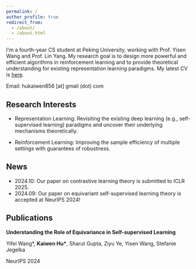 ```yaml
---
permalink: /
author_profile: true
redirect_from: 
  - /about/
  - /about.html
---
```


I'm a fourth-year CS student at Peking University, working with Prof. Yisen Wang and Prof. Lin Yang. My research goal is to design more powerful and efficient algorithms in reinforcement learning and to provide theoretical understanding for existing representation learning paradigms. My latest CV is [here](http://kaotty.github.io/files/CV.pdf).

Email: hukaiwen856 [at] gmail (dot) com

## Research Interests
- Representation Learning: Revisiting the existing deep learning (e.g., self-supervised learning) paradigms and uncover their underlying mechanisms theoretically.

- Reinforcement Learning: Improving the sample efficiency of multiple settings with guarantees of robustness.


## News
- 2024.10: Our paper on contrastive learning theory is submitted to ICLR 2025.
- 2024.09: Our paper on equivariant self-supervised learning theory is accepted at NeurIPS 2024!

## Publications
__Understanding the Role of Equivariance in Self-supervised Learning__

Yifei Wang*, __Kaiwen Hu*__, Sharut Gupta, Ziyu Ye, Yisen Wang, Stefanie Jegelka

NeurIPS 2024


